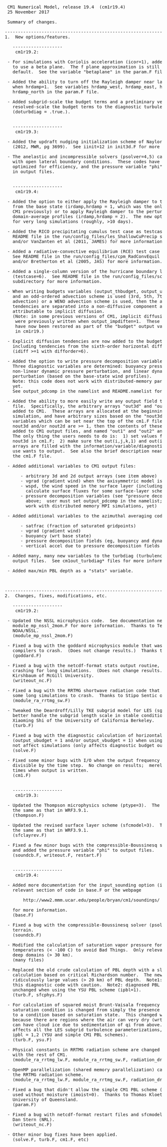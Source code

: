 <PRE>

 CM1 Numerical Model, release 19.4  (cm1r19.4)
 25 November 2017 

 Summary of changes.

-------------------------------------------------------------
1.  New options/features.

   -------------------
    cm1r19.2:

 - For simulations with Coriolis acceleration (icor=1), added the ability 
   to use a beta plane.  The f plane approximation is still used by 
   default.  See the variable "betaplane" in the param.F file. 

 - Added the ability to turn off the Rayleigh damper near lateral boundaries
   when hrdamp=1.  See variables hrdamp_west, hrdamp_east, hrdamp_south, and 
   hrdamp_north in the param.F file. 

 - Added subgrid-scale tke budget terms and a preliminary version of 
   resolved-scale tke budget terms to the diagnostic turbulence code
   (doturbdiag = .true.).


   -------------------
    cm1r19.3:

 - Added the updraft nudging initialization scheme of Naylor and Gilmore 
   (2012, MWR, pg 3699).  See iinit=12 in init3d.F for more information.

 - The anelastic and incompressible solvers (psolver=4,5) can now be used 
   with open lateral boundary conditions.  These codes have also been
   optimized for efficiency, and the pressure variable "phi" is now included 
   in output files. 


   -------------------
    cm1r19.4:

 - Added the option to either apply the Rayleigh damper to the perturbation 
   from the base state (irdamp,hrdamp = 1, which was the only option in 
   CM1 previously) or to apply Rayleigh damper to the perturbation from the 
   domain-average profiles (irdamp,hrdamp = 2).  The new option is useful 
   for very long simulations (roughly, >10 days). 

 - Added the RICO precipitating cumulus test case as testcase=7.  See 
   README file in the run/config_files/les_ShallowCuPrecip subdirectory
   and/or VanZanten et al (2011, JAMES) for more information. 

 - Added a radiative-convective equilibrium (RCE) test case as testcase=8.
   See README file in the run/config_files/cpm_RadConvEquil subdirectory
   and/or Bretherton et al (2005, JAS) for more information. 

 - Added a single-column version of the hurricane boundary layer test case
   (testcase=6).  See README file in the run/config_files/scm_HurrBoundLayer 
   subdirectory for more information. 

 - When writing budgets variables (output_thbudget, output_ubudget, etc)
   and an odd-ordered advection scheme is used (3rd, 5th, 7th, 9th-order 
   advection) or a WENO advection scheme is used, then the advection 
   tendencies are separated into a non-diffusive component and the component 
   attributable to implicit diffusion.  
   (Note: in some previous versions of CM1, implicit diffusion tendencies 
    were previously written when output_impdiften=1.  These output fields 
    have now been restored as part of the "budget" output variables introduced
    in cm1r19.) 

 - Explicit diffusion tendencies are now added to the budget variables, 
   including tendencies from the sixth-order horizontal diffusion scheme 
   (idiff >=1 with difforder=6). 

 - Added the option to write pressure decomposition variables to output files.  
   Three diagnostic variables are determined: buoyancy pressure perturbation, 
   non-linear dynamic pressure perturbation, and linear dynamic pressure 
   perturbation (based on the base-state wind profiles). 
   Note: this code does not work with distributed-memory parallelization (MPI)
   yet.  
   See output_pdcomp in the namelist and README.namelist for more info.

 - Added the ability to more easily write any output field to a CM1 output 
   file.  Specifically, the arbitrary arrays "out3d" and "out2d" have been 
   added to CM1.  These arrays are allocated at the beginning of a CM1 
   simulation, and have arbitrary sizes based on the "nout3d" and "nout2d" 
   variables which can be set near the top of the cm1.F file.  As long as 
   nout3d and/or nout2d are >= 1, then the contents of these arrays will be 
   added to CM1 output files, and named "out1" and "out2" and "out3" etc. 
   The only thing the users needs to do is:  1) set values for nout3d and 
   nout3d in cm1.F;  2) make sure the out(i,j,k,1) and out(i,j,k,2) etc 
   arrays are filled with the information/variable/diagnostic that the 
   use wants to output.  See also the brief description near the top of 
   the cm1.F file.  

 - Added additional variables to CM1 output files:

      - arbitrary 3d and 2d output arrays (see item above)
      - vgrad (gradient wind) when the axisymmetric model is used (axisymm=1)
      - wspd, the wind speed in the surface layer (including gust) used to 
        calculate surface fluxes for some surface-layer schemes
      - pressure decomposition variables (see "pressure decomposition" item
        above;  user must set output_pdcomp in the namelist;  (Note: does not
        work with distributed memory MPI simulations, yet)

 - Added additional variables to the azimuthal averaging code:

      - satfrac (fraction of saturated gridpoints)
      - vgrad (gradient wind)
      - buoyancy (wrt base state)
      - pressure decomposition fields (eg, buoyancy and dynamic prs perts)
      - vertical accel due to pressure decomposition fields

 - Added many, many new variables to the turbdiag (turbulence diagnostics)
   output files.  See cm1out_turbdiag* files for more information. 

 - Added max/min PBL depth as a "stats" variable.



-------------------------------------------------------------
2.  Changes, fixes, modifications, etc.

   -------------------
    cm1r19.2:

 - Updated the NSSL microphysics code.  See documentation near the top of 
   module_mp_nssl_2mom.F for more information.  Thanks to Ted Mansell of 
   NOAA/NSSL. 
   (module_mp_nssl_2mom.F)

 - Fixed a bug with the goddard microphysics module that was causing certain 
   compilers to crash.  (Does not change results.)  Thanks to Dan Stern of NRL.
   (goddard.F)

 - Fixed a bug with the netcdf-format stats output routine, which was 
   crashing for long simulations.  (Does not change results.)  Thanks to Dan 
   Kirshbaum of McGill University. 
   (writeout_nc.F)

 - Fixed a bug with the RRTMG shortwave radiation code that was causing  
   some long simulations to crash.  Thanks to Stipo Sentic of New Mexico Tech.
   (module_ra_rrtmg_sw.F)

 - Tweaked the Deardroff/Lilly TKE subgrid model for LES (sgsmodel=1) to 
   better handle the subgrid length scale in stable conditions.  Thanks to 
   Xiaoming Shi of the University of California Berkeley. 
   (turb.F) 

 - Fixed a bug with the diagnostic calculation of horizontal pressure gradient
   (output_ubudget = 1 and/or output_vbudget = 1) when using terrain.  Does 
   not affect simulations (only affects diagnostic budget output). 
   (solve.F)

 - Fixed some minor bugs with I/O when the output frequency is not exactly 
   divisible by the time step.  No change on results;  merely affects the 
   times when output is written. 
   (cm1.F)


   -------------------
    cm1r19.3:

 - Updated the Thompson microphysics scheme (ptype=3).  The version is now
   the same as that in WRF3.9.1.
   (thompson.F)

 - Updated the revised surface layer scheme (sfcmodel=3).  The version is now
   the same as that in WRF3.9.1.
   (sfclayrev.F)

 - Fixed a few minor bugs with the compressible-Boussinesq solver (psolver=6)
   and added the pressure variable "phi" to output files.
   (soundcb.F, writeout.F, restart.F)


   -------------------
    cm1r19.4:

 - Added more documentation for the input_sounding option (isnd=7).  See the 
   relevant section of code in base.F or the webpage 

       http://www2.mmm.ucar.edu/people/bryan/cm1/soundings/ 

   for more information.  
   (base.F)

 - Fixed a bug with the compressible-Boussinesq solver (psolver=6) when using
   terrain.
   (soundcb.F)

 - Modified the calculation of saturation vapor pressure for very cold 
   temperatures (< -100 C) to avoid Bad Things.  Only relevant for very
   deep domains (> 30 km).
   (many files)

 - Replaced the old crude calculation of PBL depth with a slightly less crude
   calculation based on critical Richardson number.  The new code prevents 
   ridiculously large values (> 20 km) of PBL depth.  Note1: as before, use 
   this diagnostic code with caution.  Note2: diagnosed PBL depth is 
   unchanged when using the YSU PBL scheme (ipbl=1). 
   (turb.F, sfcphys.F)

 - For calculation of squared moist Brunt-Vaisala frequency (nm array) the 
   saturation condition is changed from simply the presence of qc and/or qi 
   to a condition based on saturation state.  This changed was made primarily 
   because there are regions where the air can very dry (wrt saturation) but 
   can have cloud ice due to sedimentation of qi from above.  This change 
   affects all the LES subgrid turbulence parameterizations, as well as 
   ipbl = 1,2 (YSU and simple CM1 PBL schemes). 
   (turb.F, ysu.F)

 - Physical constants in RRTMG radiation scheme are changed to be consistent 
   with the rest of CM1. 
   (module_ra_rrtmg_lw.F, module_ra_rrtmg_sw.F, radiation_driver.F)

 - OpenMP parallelization (shared memory parallelization) can now be used for 
   the RRTMG radiation scheme. 
   (module_ra_rrtmg_lw.F, module_ra_rrtmg_sw.F, radiation_driver.F)

 - Fixed a bug that didn't allow the simple CM1 PBL scheme (ipbl=2) to be 
   used without moisture (imoist=0).  Thanks to Thomas Kloetzke of the 
   University of Queensland.  
   (param.F)

 - Fixed a bug with netcdf-format restart files and sfcmodel=1.  Thanks to 
   Dan Stern (NRL). 
   (writeout_nc.F)

 - Other minor bug fixes have been applied.  
   (solve.F, turb.F, cm1.F, etc)




</PRE>
